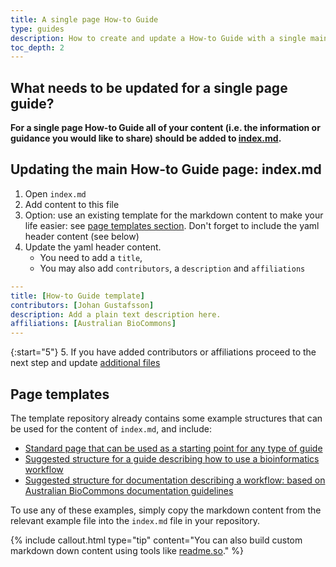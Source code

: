 ```yaml
---
title: A single page How-to Guide
type: guides
description: How to create and update a How-to Guide with a single main content page.
toc_depth: 2
---
```



## What needs to be updated for a single page guide?

**For a single page How-to Guide all of your content (i.e. the information or guidance you would like to share) should be added to [index.md](https://github.com/AustralianBioCommons/guide-template/blob/132851cbc0bb112cafbaa623487e4524af5dee36/index.md).**


## Updating the main How-to Guide page: index.md

1. Open `index.md`
2. Add content to this file 
3. Option: use an existing template for the markdown content to make your life easier: see [page templates section](#page-templates). Don't forget to include the yaml header content (see below)
4. Update the yaml header content. 
   - You need to add a `title`, 
   - You may also add `contributors`, a `description` and `affiliations`

```yaml
---
title: [How-to Guide template]
contributors: [Johan Gustafsson]
description: Add a plain text description here.
affiliations: [Australian BioCommons]
---   
```

{:start="5"}
5. If you have added contributors or affiliations proceed to the next step and update [additional files](update_other_files)


## Page templates

The template repository already contains some example structures that can be used for the content of `index.md`, and include:

- [Standard page that can be used as a starting point for any type of guide](https://australianbiocommons.github.io/guide-template/example_page)
- [Suggested structure for a guide describing how to use a bioinformatics workflow](https://australianbiocommons.github.io/guide-template/example_bioinformatics_workflow_page)
- [Suggested structure for documentation describing a workflow: based on Australian BioCommons documentation guidelines](https://australianbiocommons.github.io/guide-template/example_workflow_documentation_page)

To use any of these examples, simply copy the markdown content from the relevant example file into the `index.md` file in your repository.

{% include callout.html type="tip" content="You can also build custom markdown down content using tools like [readme.so](https://readme.so/)." %}

